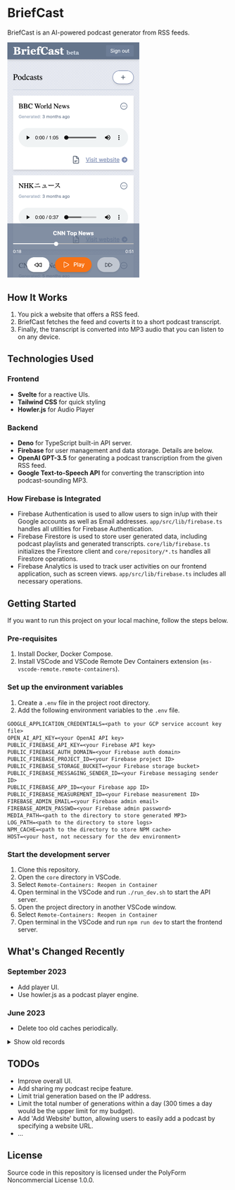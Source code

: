 # BriefCast

BriefCast is an AI-powered podcast generator from RSS feeds.

<img src="./docs/images/user_home.png" width="300">

## How It Works

1. You pick a website that offers a RSS feed.
2. BriefCast fetches the feed and coverts it to a short podcast transcript.
3. Finally, the transcript is converted into MP3 audio that you can listen to on any device.

## Technologies Used

### Frontend

- **Svelte** for a reactive UIs.
- **Tailwind CSS** for quick styling
- **Howler.js** for Audio Player

### Backend

- **Deno** for TypeScript built-in API server.
- **Firebase** for user management and data storage. Details are below.
- **OpenAI GPT-3.5** for generating a podcast transcription from the given RSS feed.
- **Google Text-to-Speech API** for converting the transcription into podcast-sounding MP3.

### How Firebase is Integrated

- Firebase Authentication is used to allow users to sign in/up with their Google accounts as well as Email addresses. `app/src/lib/firebase.ts` handles all utilities for Firebase Authentication. 
- Firebase Firestore is used to store user generated data, including podcast playlists and generated transcripts. `core/lib/firebase.ts` initializes the Firestore client and `core/repository/*.ts` handles all Firestore operations.
- Firebase Analytics is used to track user activities on our frontend application, such as screen views. `app/src/lib/firebase.ts` includes all necessary operations.

## Getting Started

If you want to run this project on your local machine, follow the steps below.

### Pre-requisites

1. Install Docker, Docker Compose.
1. Install VSCode and VSCode Remote Dev Containers extension (`ms-vscode-remote.remote-containers`).

### Set up the environment variables

1. Create a `.env` file in the project root directory.
1. Add the following environment variables to the `.env` file.

```
GOOGLE_APPLICATION_CREDENTIALS=<path to your GCP service account key file>
OPEN_AI_API_KEY=<your OpenAI API key>
PUBLIC_FIREBASE_API_KEY=<your Firebase API key>
PUBLIC_FIREBASE_AUTH_DOMAIN=<your Firebase auth domain>
PUBLIC_FIREBASE_PROJECT_ID=<your Firebase project ID>
PUBLIC_FIREBASE_STORAGE_BUCKET=<your Firebase storage bucket>
PUBLIC_FIREBASE_MESSAGING_SENDER_ID=<your Firebase messaging sender ID>
PUBLIC_FIREBASE_APP_ID=<your Firebase app ID>
PUBLIC_FIREBASE_MEASUREMENT_ID=<your Firebase measurement ID>
FIREBASE_ADMIN_EMAIL=<your Firebase admin email>
FIREBASE_ADMIN_PASSWD=<your Firebase admin password>
MEDIA_PATH=<path to the directory to store generated MP3>
LOG_PATH=<path to the directory to store logs>
NPM_CACHE=<path to the directory to store NPM cache>
HOST=<your host, not necessary for the dev environment>
```

### Start the development server

1. Clone this repository.
1. Open the `core` directory in VSCode.
1. Select `Remote-Containers: Reopen in Container` 
1. Open terminal in the VSCode and run `./run_dev.sh` to start the API server.
1. Open the project directory in another VSCode window.
1. Select `Remote-Containers: Reopen in Container`
1. Open terminal in the VSCode and run `npm run dev` to start the frontend server.

## What's Changed Recently

### September 2023

- Add player UI.
- Use howler.js as a podcast player engine.

### June 2023

- Delete too old caches periodically.

<Details>
  <Summary>Show old records</Summary>
  
### May 2023

- Add UI to show a transript.

### April 2023

- Add pause after line break in a transcript.
- Add Language selector on the add podcast page.
- Add voice gender selection option.
- Use podcast title in the transcript instead of the feed's title.
- Generate 'all-combined mp3' for 'Play All'.
- Generate a podcast on add.
- Show toast after adding new podcast.
- Skip podcast generation if feed is not changed and MP3 has been created already.
- Added Terms of Use and Privacy Policy.
- Add 'Play All' button.
- Add loading spinners.
- Fix Google Text-to-Speech API fails on a long text.
- Prompt to add a podcast after signing up.
- Add logger.
- Add 'beta' to the title.
- Add Google Analytics.
- Prepare production environment.

### March 2023

- Supported updating user podcasts twice a day.
- Allowed a user to add RSS feeds and listen each feed's podcast from the top page.
- Added sign-in with Google.
- Supported SSL.
- Tuned the default English summarizer to minimize unrelated linking words between topics, referring to this article: https://github.com/openai/openai-cookbook/blob/main/techniques_to_improve_reliability.md
- Inserted 2 second pause between topics so we can tell the beginning of the news more easily.
- Added a Trial feature that supports one-time pod cast generation from any news feed for anyone.
- Implemented automatic CI/CD pipeline with each new code update.
  
</Details>


## TODOs

- Improve overall UI.
- Add sharing my podcast recipe feature.
- Limit trial generation based on the IP address.
- Limit the total number of generations within a day (300 times a day would be the upper limit for my budget).
- Add 'Add Website' button, allowing users to easily add a podcast by specifying a website URL.
- ...

## License

Source code in this repository is licensed under the PolyForm Noncommercial License 1.0.0.
